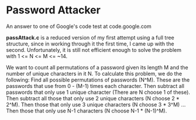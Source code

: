 # Password Attacker
An answer to one of Google's code test at code.google.com

**passAttack.c** is a reduced version of my first attempt using a full tree structure, 
since in working through it the first time, I came up with the second. Unfortunately, 
it is still not efficient enough to solve the problem with 1 <= N <= M <= ~14.
 
We want to count all permutations of a password given its length M and the number of unique characters in it N. To calculate this problem, we do the following: 
Find all possible permutations of passwords (N^M). These are the passwords that use from 0 - (M-1) times each character. Then subtract all passwords that only use 1 unique character (There are N choose 1 of these). Then subtract all those that only use 2 unique characters (N choose 2 * 2^M). Then those that only use 3 unique characters (N choose 3 * 3^M) ... Then those that only use N-1 characters (N choose N-1 * (N-1)^M).
